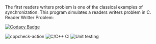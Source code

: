The first readers writers problem is one of the classical examples of synchronization. This program simulates a readers writers problem in C.
Reader Writter Problem:





[![Codacy Badge](https://api.codacy.com/project/badge/Grade/0cd20e790e1249cd8bf811e685c16ef6)](https://app.codacy.com/manual/99002605/Linux_OS?utm_source=github.com&utm_medium=referral&utm_content=99002605/Linux_OS&utm_campaign=Badge_Grade_Settings)

![cppcheck-action](https://github.com/99002605/Linux_OS/workflows/cppcheck-action/badge.svg)
![C/C++ CI](https://github.com/99002605/Linux_OS/workflows/C/C++%20CI/badge.svg)
![Unit testing](https://github.com/99002605/Linux_OS/workflows/Unit%20testing/badge.svg)
